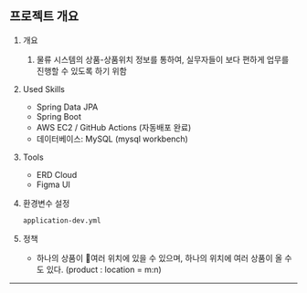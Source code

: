 
 ## 프로젝트 개요

1. 개요
    1. 물류 시스템의 상품-상품위치 정보를 통하여, 실무자들이 보다 편하게 업무를 진행할 수 있도록 하기 위함
   

2. Used Skills
     - Spring Data JPA
     - Spring Boot
     - AWS EC2 / GitHub Actions (자동배포 완료)
     - 데이터베이스: MySQL (mysql workbench) 
           
3. Tools
    - ERD Cloud
    - Figma UI
  
4. 환경변수 설정
   ```
   application-dev.yml

   ```   
5. 정책
   -  하나의 상품이 여러 위치에 있을 수 있으며,
 하나의 위치에 여러 상품이 올 수도 있다.
 (product : location = m:n)

---

 
